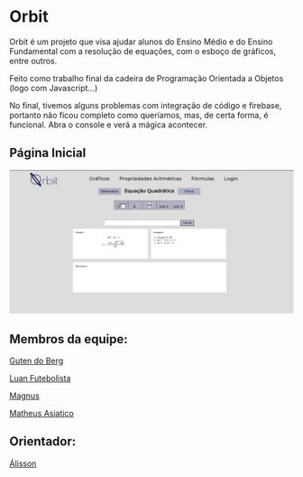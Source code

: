  # Orbit
 
 Orbit é um projeto que visa ajudar alunos do Ensino Médio e do Ensino Fundamental com a resolução de equações, com o esboço de gráficos, entre outros.
 
 Feito como trabalho final da cadeira de Programação Orientada a Objetos (logo com Javascript...)
 
 No final, tivemos alguns problemas com integração de código e firebase, portanto não ficou completo como queríamos, mas, de certa forma, é funcional. Abra o console e verá a mágica acontecer.
 
 ## Página Inicial
 
 ![Página Inicial do Orbit](presentation/orbit_homepage.jpeg)
 
 ## Membros da equipe:
 
 [Guten do Berg](https://github.com/Gutemberg370)
 
 [Luan Futebolista](https://github.com/jose-luan19)
 
 [Magnus](https://github.com/MagnoCarta)
 
 [Matheus Asiatico](https://github.com/matheusb432)

 ## Orientador:

 [Álisson](https://github.com/alissongl1)
